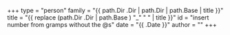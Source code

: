 +++
type = "person"
family = "{{ path.Dir .Dir | path.Dir | path.Base | title }}"
title = "{{ replace (path.Dir .Dir | path.Base ) "_" " " | title }}"
id = "insert number from gramps without the @s"
date = "{{ .Date }}"
author = ""
+++
